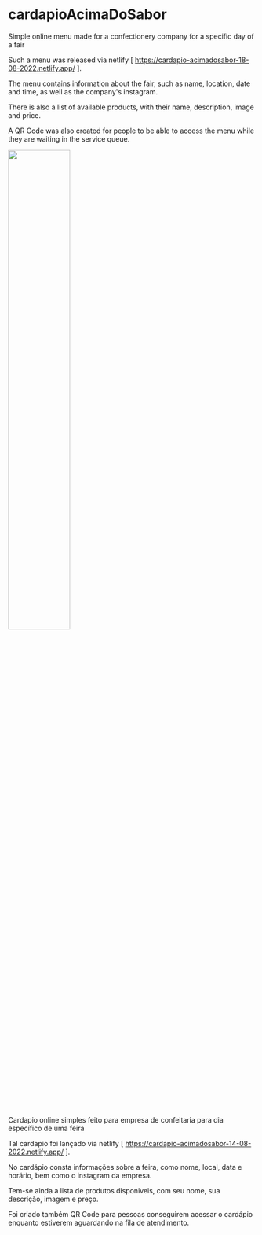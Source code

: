 # cardapioAcimaDoSabor


Simple online menu made for a confectionery company for a specific day of a fair

Such a menu was released via netlify [ https://cardapio-acimadosabor-18-08-2022.netlify.app/ ].

The menu contains information about the fair, such as name, location, date and time, as well as the company's instagram.

There is also a list of available products, with their name, description, image and price.

A QR Code was also created for people to be able to access the menu while they are waiting in the service queue.

<img src="https://user-images.githubusercontent.com/57837644/189248232-d679d19c-c195-44b9-804e-0cb573daab28.png" width=50% height=50%>

Cardapio online simples feito para empresa de confeitaria para dia específico de  uma feira

Tal cardapio foi lançado via netlify [ https://cardapio-acimadosabor-14-08-2022.netlify.app/ ].

No cardápio consta informações sobre a feira, como nome, local, data e horário, bem como o instagram da empresa.

Tem-se ainda a lista de produtos disponiveis, com seu nome, sua descrição, imagem e preço.

Foi criado também QR Code para pessoas conseguirem acessar o cardápio enquanto estiverem aguardando na fila de atendimento.
